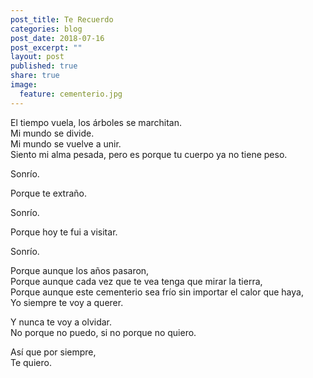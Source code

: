 ```yaml
---
post_title: Te Recuerdo
categories: blog
post_date: 2018-07-16
post_excerpt: ""
layout: post
published: true
share: true
image:
  feature: cementerio.jpg
---
```

El tiempo vuela, los árboles se marchitan.<br>
Mi mundo se divide.<br>
Mi mundo se vuelve a unir.<br>
Siento mi alma pesada, pero es porque tu cuerpo ya no tiene peso.

Sonrío.

Porque te extraño.

Sonrío.

Porque hoy te fui a visitar.

Sonrío.

Porque aunque los años pasaron,<br>
Porque aunque cada vez que te vea tenga que mirar la tierra,<br>
Porque aunque este cementerio sea frío sin importar el calor que haya,<br>
Yo siempre te voy a querer.

Y nunca te voy a olvidar.<br>
No porque no puedo, si no porque no quiero.

Así que por siempre,<br>
Te quiero.
